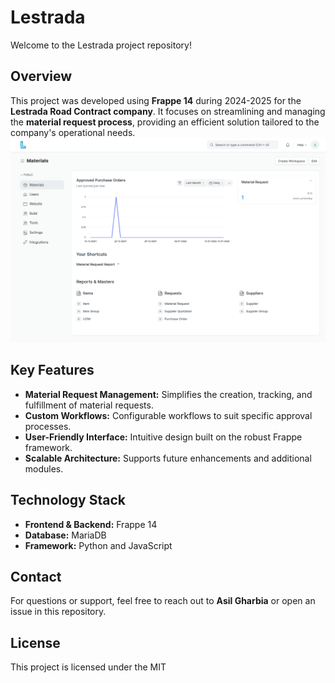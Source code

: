# Lestrada

Welcome to the Lestrada project repository!

## Overview
This project was developed using **Frappe 14** during 2024-2025 for the **Lestrada Road Contract company**. It focuses on streamlining and managing the **material request process**, providing an efficient solution tailored to the company's operational needs.
![Project Screenshot](lestrada_view.png)


## Key Features
- **Material Request Management:** Simplifies the creation, tracking, and fulfillment of material requests.
- **Custom Workflows:** Configurable workflows to suit specific approval processes.
- **User-Friendly Interface:** Intuitive design built on the robust Frappe framework.
- **Scalable Architecture:** Supports future enhancements and additional modules.

## Technology Stack
- **Frontend & Backend:** Frappe 14
- **Database:** MariaDB 
- **Framework:** Python and JavaScript

## Contact
For questions or support, feel free to reach out to **Asil Gharbia** or open an issue in this repository.

## License
This project is licensed under the MIT
